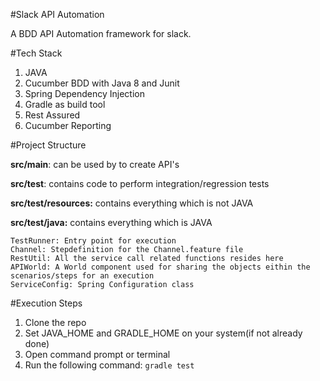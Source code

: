 #Slack API Automation

A BDD API Automation framework for slack.

#Tech Stack

1. JAVA
2. Cucumber BDD with Java 8 and Junit
3. Spring Dependency Injection
4. Gradle as build tool
5. Rest Assured
6. Cucumber Reporting


#Project Structure

**src/main**: can be used by to create API's

**src/test**: contains code to perform integration/regression tests

**src/test/resources:** contains everything which is not JAVA

**src/test/java:** contains everything which is JAVA

    TestRunner: Entry point for execution
    Channel: Stepdefinition for the Channel.feature file
    RestUtil: All the service call related functions resides here
    APIWorld: A World component used for sharing the objects eithin the scenarios/steps for an execution
    ServiceConfig: Spring Configuration class
    
#Execution Steps

1. Clone the repo
2. Set JAVA_HOME and GRADLE_HOME on your system(if not already done)
3. Open command prompt or terminal
4. Run the following command:
    `gradle test`
    




